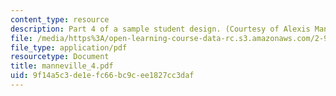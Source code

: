 ```yaml
---
content_type: resource
description: Part 4 of a sample student design. (Courtesy of Alexis Manneville.)
file: /media/https%3A/open-learning-course-data-rc.s3.amazonaws.com/2-996-sailing-yacht-design-13-734-fall-2003/9f14a5c3de1efc66bc9cee1827cc3daf_manneville_4.pdf
file_type: application/pdf
resourcetype: Document
title: manneville_4.pdf
uid: 9f14a5c3-de1e-fc66-bc9c-ee1827cc3daf
---
```

